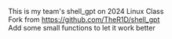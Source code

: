 This is my team's shell_gpt on 2024 Linux Class  
Fork from https://github.com/TheR1D/shell_gpt  
Add some small functions to let it work better  
